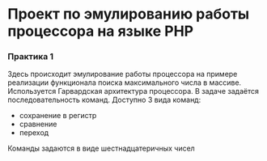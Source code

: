 # Проект по эмулированию работы процессора на языке PHP

### Практика 1

Здесь происходит эмулирование работы процессора на примере реализации функционала поиска максимального числа в массиве. Используется Гарвардская архитектура процессора. В задаче задаётся последовательность команд. Доступно 3 вида команд:
- сохранение в регистр
- сравнение
- переход

Команды задаются в виде шестнадцатеричных чисел
